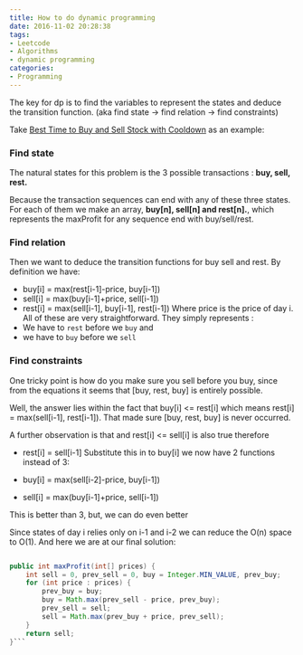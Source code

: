 ```yaml
---
title: How to do dynamic programming
date: 2016-11-02 20:28:38
tags:
- Leetcode
- Algorithms
- dynamic programming
categories:
- Programming
---
```

The key for dp is to find the variables to represent the states and deduce the transition function. (aka find state -> find relation -> find constraints)
<!-- more -->

Take [Best Time to Buy and Sell Stock with Cooldown](https://leetcode.com/problems/best-time-to-buy-and-sell-stock-with-cooldown/) as an example:

### Find state
The natural states for this problem is the 3 possible transactions : **buy, sell, rest.**

Because the transaction sequences can end with any of these three states. For each of them we make an array, **buy[n], sell[n] and rest[n].**, which represents the maxProfit for any sequence end with buy/sell/rest.

### Find relation
Then we want to deduce the transition functions for buy sell and rest. By definition we have:

- buy[i]  = max(rest[i-1]-price, buy[i-1])
- sell[i] = max(buy[i-1]+price, sell[i-1])
- rest[i] = max(sell[i-1], buy[i-1], rest[i-1])
Where price is the price of day i. All of these are very straightforward. They simply represents :
- We have to `rest` before we `buy` and
- we have to `buy` before we `sell`

### Find constraints
One tricky point is how do you make sure you sell before you buy, since from the equations it seems that [buy, rest, buy] is entirely possible.

Well, the answer lies within the fact that buy[i] <= rest[i] which means rest[i] = max(sell[i-1], rest[i-1]). That made sure [buy, rest, buy] is never occurred.

A further observation is that and rest[i] <= sell[i] is also true therefore

- rest[i] = sell[i-1]
Substitute this in to buy[i] we now have 2 functions instead of 3:

- buy[i] = max(sell[i-2]-price, buy[i-1])
- sell[i] = max(buy[i-1]+price, sell[i-1])

This is better than 3, but, we can do even better

Since states of day i relies only on i-1 and i-2 we can reduce the O(n) space to O(1). And here we are at our final solution:

```Java

public int maxProfit(int[] prices) {
    int sell = 0, prev_sell = 0, buy = Integer.MIN_VALUE, prev_buy;
    for (int price : prices) {
        prev_buy = buy;
        buy = Math.max(prev_sell - price, prev_buy);
        prev_sell = sell;
        sell = Math.max(prev_buy + price, prev_sell);
    }
    return sell;
}```
